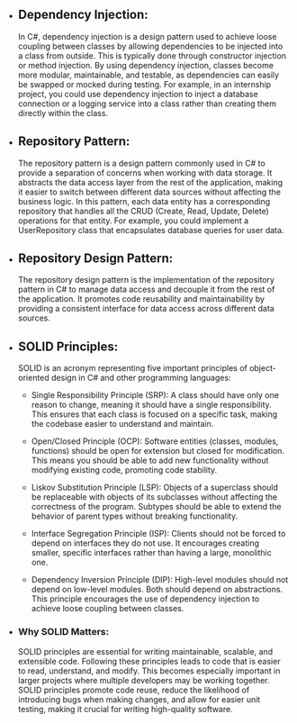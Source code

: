 
- ## Dependency Injection:
    In C#, dependency injection is a design pattern used to achieve loose coupling between classes by allowing dependencies to be injected into a class from outside. This is typically done through constructor injection or method injection. By using dependency injection, classes become more modular, maintainable, and testable, as dependencies can easily be swapped or mocked during testing. For example, in an internship project, you could use dependency injection to inject a database connection or a logging service into a class rather than creating them directly within the class.

- ## Repository Pattern:
    The repository pattern is a design pattern commonly used in C# to provide a separation of concerns when working with data storage. It abstracts the data access layer from the rest of the application, making it easier to switch between different data sources without affecting the business logic. In this pattern, each data entity has a corresponding repository that handles all the CRUD (Create, Read, Update, Delete) operations for that entity. For example, you could implement a UserRepository class that encapsulates database queries for user data.

- ## Repository Design Pattern:
    The repository design pattern is the implementation of the repository pattern in C# to manage data access and decouple it from the rest of the application. It promotes code reusability and maintainability by providing a consistent interface for data access across different data sources.

- ## SOLID Principles:
    SOLID is an acronym representing five important principles of object-oriented design in C# and other programming languages:

    - Single Responsibility Principle (SRP): A class should have only one reason to change, meaning it should have a single responsibility. This ensures that each class is focused on a specific task, making the codebase easier to understand and maintain.

    - Open/Closed Principle (OCP): Software entities (classes, modules, functions) should be open for extension but closed for modification. This means you should be able to add new functionality without modifying existing code, promoting code stability.

    - Liskov Substitution Principle (LSP): Objects of a superclass should be replaceable with objects of its subclasses without affecting the correctness of the program. Subtypes should be able to extend the behavior of parent types without breaking functionality.

    - Interface Segregation Principle (ISP): Clients should not be forced to depend on interfaces they do not use. It encourages creating smaller, specific interfaces rather than having a large, monolithic one.

    - Dependency Inversion Principle (DIP): High-level modules should not depend on low-level modules. Both should depend on abstractions. This principle encourages the use of dependency injection to achieve loose coupling between classes.

- ### Why SOLID Matters:
    SOLID principles are essential for writing maintainable, scalable, and extensible code. Following these principles leads to code that is easier to read, understand, and modify. This becomes especially important in larger projects where multiple developers may be working together. SOLID principles promote code reuse, reduce the likelihood of introducing bugs when making changes, and allow for easier unit testing, making it crucial for writing high-quality software.